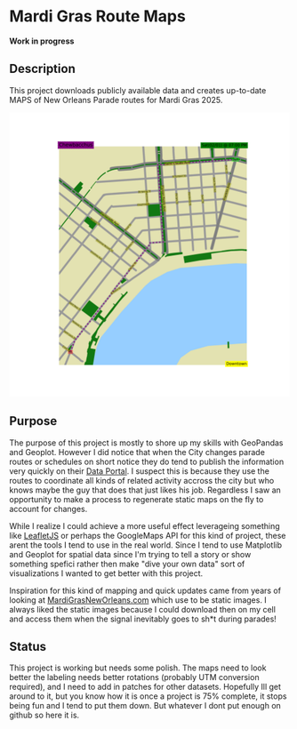 # Mardi Gras Route Maps

**Work in progress**

## Description

This project downloads publicly available data and creates up-to-date MAPS of New Orleans Parade routes for Mardi Gras 2025.

![Chewbacchus Map](https://raw.githubusercontent.com/GarysCorner/MardiGrasMaps/refs/heads/master/RouteMaps/Chewbacchus.svg)

## Purpose

The purpose of this project is mostly to shore up my skills with GeoPandas and Geoplot.  However I did notice that when the City changes parade routes or schedules on short notice they do tend to publish the information very quickly on their [Data Portal](https://datadriven.nola.gov/home/).  I suspect this is because they use the routes to coordinate all kinds of related activity accross the city but who knows maybe the guy that does that just likes his job.  Regardless I saw an opportunity to make a process to regenerate static maps on the fly to account for changes.

While I realize I could achieve a more useful effect leverageing something like [LeafletJS](https://leafletjs.com/) or perhaps the GoogleMaps API for this kind of project, these arent the tools I tend to use in the real world.  Since I tend to use Matplotlib and Geoplot for spatial data since I'm trying to tell a story or show something spefici rather then make "dive your own data" sort of visualizations I wanted to get better with this project.

Inspiration for this kind of mapping and quick updates came from years of looking at [MardiGrasNewOrleans.com](https://www.mardigrasneworleans.com/parades/) which use to be static images.  I always liked the static images because I could download then on my cell and access them when the signal inevitably goes to sh*t during parades!

## Status

This project is working but needs some polish.  The maps need to look better the labeling needs better rotations (probably UTM conversion required), and I need to add in patches for other datasets.   Hopefully Ill get around to it, but you know how it is once a project is 75% complete, it stops being fun and I tend to put them down.  But whatever I dont put enough on github so here it is.
